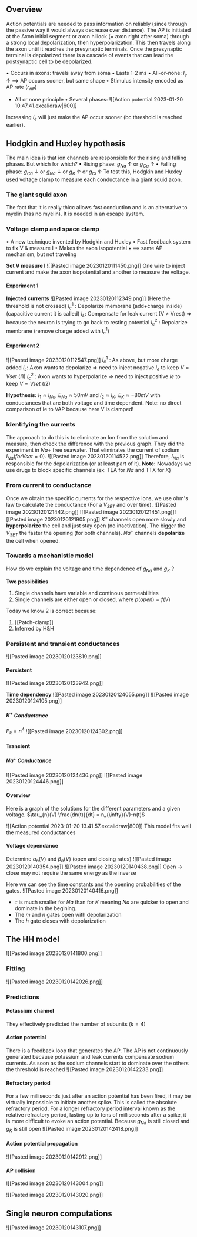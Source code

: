 ```toc
```
## Overview
Action potentials are needed to pass information on reliably (since through the passive way it would always decrease over distance). The AP is initiated at the Axon initial segment or axon hillock (= axon right after soma) through a strong local depolarization, then hyperpolarization. This then travels along the axon until it reaches the presynaptic terminals. Once the presynaptic terminal is depolarized there is a cascade of events that can lead the postsynaptic cell to be depolarized.

• Occurs in axons: travels away from soma
• Lasts 1-2 ms
• All-or-none: $I_{e}$ ↑ ⟹ AP occurs sooner, but same shape
• Stimulus intensity encoded as AP rate ($r_{AP}$)
- All or none principle
• Several phases:
![[Action potential 2023-01-20 10.47.41.excalidraw|600]]

Increasing $I_{e}$ will just make the AP occur sooner (bc threshold is reached earlier).

## Hodgkin and Huxley hypothesis
The main idea is that ion channels are responsible for the rising and falling phases. But which for which?
• Rising phase: $g_{Na}$ ↑ or $g_{Ca}$ ↑
• Falling phase: $g_{Ca}$ ↓ or $g_{Na}$ ↓ or $g_{K}$ ↑ or $g_{Cl}$ ↑
To test this, Hodgkin and Huxley used voltage clamp to measure each conductance in a giant squid axon.

### The giant squid axon
The fact that it is really thicc allows fast conduction and is an alternative to myelin (has no myelin). It is needed in an escape system.

### Voltage clamp and space clamp
• A new technique invented by Hodgkin and Huxley
• Fast feedback system to fix V & measure I
• Makes the axon isopotential
• ⟹ same AP mechanism, but not traveling

**Set V measure I**
![[Pasted image 20230120111450.png]]
One wire to inject current and make the axon isopotential and another to measure the voltage.

#### Experiment 1

**Injected currents**
![[Pasted image 20230120112349.png]]
(Here the threshold is not crossed)
$I_{c}^1$ : Depolarize membrane (add+charge inside) (capacitive current it is called)
$I_{L}$: Compensate for leak current (V ≠ Vrest) => because the neuron is trying to go back to resting potential 
$I_{c}^2$ : Repolarize membrane (remove charge added with $I_{c}^1$)

#### Experiment 2
![[Pasted image 20230120112547.png]]
$I_{c}^1$ : As above, but more charge added 
$I_{L}$: Axon wants to depolarize => need to inject negative $I_{e}$ to keep $V = Vset$ ($I1$) 
$I_{c}^2$ : Axon wants to hyperpolarize => need to inject positive $Ie$ to keep $V = Vset$ ($I2$)

**Hypothesis:** 
$I_{1}≈I_{Na}$, $E_{Na}≈ 50 mV$ and $I_{2}≈I_{K}$, $E_{K}≈ -80 mV$ with conductances that are both voltage and time dependent.
Note: no direct comparison of Ie to VAP because here V is clamped!

### Identifying the currents
The approach to do this is to eliminate an Ion from the solution and measure, then check the difference with the previous graph. They did the experiment in $Na+$ free seawater. That eliminates the current of sodium $I_{Na} (for Vset=0)$.
![[Pasted image 20230120114522.png]]
Therefore, $I_{Na}$ is responsible for the depolarization (or at least part of it).
**Note:**
Nowadays we use drugs to block specific channels (ex: TEA for $Na$ and TTX for $K$)

### From current to conductance
Once we obtain the specific currents for the respective ions, we use ohm's law to calculate the conductance (For a $V_{SET}$ and over time).
![[Pasted image 20230120121442.png]]
![[Pasted image 20230120121451.png]]![[Pasted image 20230120121905.png]]
$K^+$ channels open more slowly and **hyperpolarize** the cell and just stay open (no inactivation). The bigger the $V_{SET}$ the faster the opening (for both channels). $Na^+$ channels **depolarize** the cell when opened.

### Towards a mechanistic model
How do we explain the voltage and time dependence of $g_{Na}$ and $g_{K}$ ?

**Two possibilities**
1. Single channels have variable and continous permeabilities
2. Single channels are either open or closed, where $p(open) = f(V)$

Today we know 2 is correct because:
1. [[Patch-clamp]]
2. Inferred by H&H

### Persistent and transient conductances
![[Pasted image 20230120123819.png]]

#### Persistent 
![[Pasted image 20230120123942.png]]

**Time dependency**
![[Pasted image 20230120124055.png]]
![[Pasted image 20230120124105.png]]

##### $K^+$ Conductance
$P_{k} = n^4$
![[Pasted image 20230120124302.png]]
#### Transient
##### $Na^+$ Conductance
![[Pasted image 20230120124436.png]]
![[Pasted image 20230120124446.png]]

#### Overview
Here is a graph of the solutions for the different parameters and a given voltage.
$\tau_{n}(V) \frac{dn(t)}{dt} = n_{\infty}(V)-n(t)$

![[Action potential 2023-01-20 13.41.57.excalidraw|800]]
This model fits well the measured conductances

#### Voltage dependance
Determine $\alpha_{n}(V)$ and $\beta_{n}(V)$ (open and closing rates)
![[Pasted image 20230120140354.png]]
![[Pasted image 20230120140438.png]]
Open -> close may not require the same energy as the inverse

Here we can see the time constants and the opening probabilities of the gates.
![[Pasted image 20230120140416.png]]
- $\tau$ is much smaller for $Na$ than for $K$ meaning $Na$ are quicker to open and dominate in the begining.
- The $m$ and $n$ gates open with depolarization
- The $h$ gate closes with depolarization

## The HH model
![[Pasted image 20230120141800.png]]
### Fitting
![[Pasted image 20230120142026.png]]

### Predictions

#### Potassium channel
They effectively predicted the number of subunits ($k = 4$)

#### Action potential
There is a feedback loop that generates the AP. The AP is not continuously generated because potassium and leak currents compensate sodium currents. As soon as the sodium channels start to dominate over the others the threshold is reached
![[Pasted image 20230120142233.png]]

#### Refractory period
For a few milliseconds just after an action potential has been fired, it may be virtually impossible to initiate another spike. This is called the absolute refractory period. For a longer refractory period interval known as the relative refractory period, lasting up to tens of milliseconds after a spike, it is more difficult to evoke an action potential. Because $g_{Na}$ is still closed and $g_{K}$ is still open
![[Pasted image 20230120142418.png]]

#### Action potential propagation
![[Pasted image 20230120142912.png]]

#### AP collision
![[Pasted image 20230120143004.png]]

![[Pasted image 20230120143020.png]]

## Single neuron computations
![[Pasted image 20230120143107.png]]